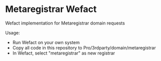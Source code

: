 # Metaregistrar Wefact
Wefact implementation for Metaregistrar domain requests

Usage: 
- Run Wefact on your own system
- Copy all code in this repository to Pro/3rdparty/domain/metaregistrar
- In Wefact, select "metaregistrar" as new registrar
